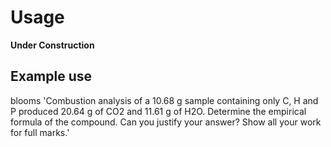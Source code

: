 # Usage
<b>Under Construction</b>
## Example use
blooms 'Combustion analysis of a 10.68 g sample containing only C, H and P produced 20.64 g of CO2 and 11.61 g of H2O. Determine the empirical formula of the compound. Can you justify your answer? Show all your work for full marks.'

